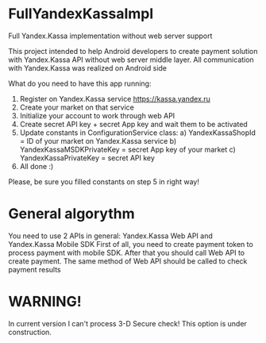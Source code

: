 # FullYandexKassaImpl
Full Yandex.Kassa implementation without web server support

This project intended to help Android developers to create payment solution with Yandex.Kassa API without web server middle layer. All communication with Yandex.Kassa was realized on Android side

What do you need to have this app running:
1. Register on Yandex.Kassa service https://kassa.yandex.ru
2. Create your market on that service
3. Initialize your account to work through web API
4. Create secret API key + secret App key and wait them to be activated
5. Update constants in ConfigurationService class:
   a) YandexKassaShopId = ID of your market on Yandex.Kassa service
   b) YandexKassaMSDKPrivateKey = secret App key of your market
   c) YandexKassaPrivateKey = secret API key
6. All done :)

Please, be sure you filled constants on step 5 in right way!

# General algorythm
You need to use 2 APIs in general: Yandex.Kassa Web API and Yandex.Kassa Mobile SDK
First of all, you need to create payment token to process payment with mobile SDK.
After that you should call Web API to create payment. The same method of Web API should be called to check payment results

# WARNING!
In current version I can't process 3-D Secure check!
This option is under construction.
